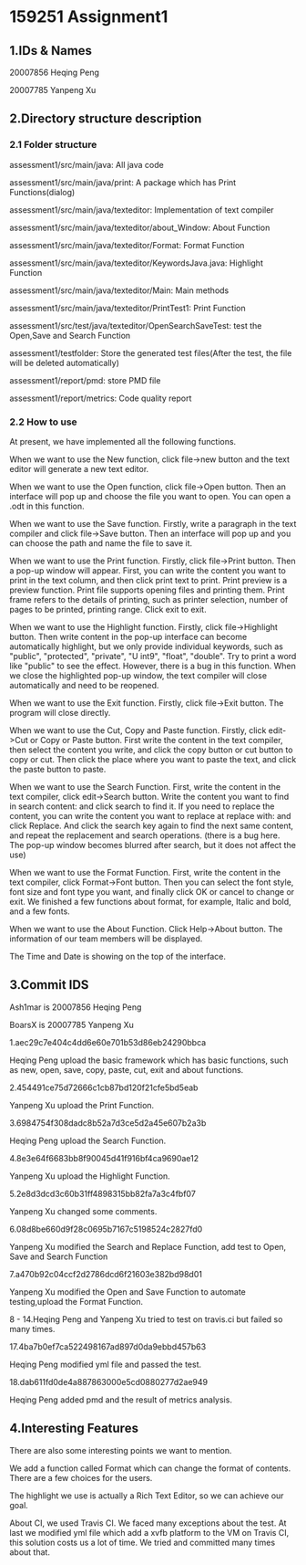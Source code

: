# 159251 Assignment1

## 1.IDs & Names

20007856  Heqing Peng

20007785  Yanpeng Xu



## 2.Directory structure description

### 2.1 Folder structure



assessment1/src/main/java:  All java code

assessment1/src/main/java/print: A package which has Print Functions(dialog)

assessment1/src/main/java/texteditor:  Implementation of text compiler

assessment1/src/main/java/texteditor/about_Window:  About Function

assessment1/src/main/java/texteditor/Format:  Format Function

assessment1/src/main/java/texteditor/KeywordsJava.java:  Highlight Function

assessment1/src/main/java/texteditor/Main:  Main methods

assessment1/src/main/java/texteditor/PrintTest1:  Print Function

assessment1/src/test/java/texteditor/OpenSearchSaveTest:  test the Open,Save and Search Function

assessment1/testfolder:  Store the generated test files(After the test, the file will be deleted automatically)

assessment1/report/pmd:  store PMD file

assessment1/report/metrics:  Code quality report



### 2.2 How to use



At present, we have implemented all the following functions.



When we want to use the New function, click file->new button and  the text editor will generate a new text editor.



When we want to use the Open function, click file->Open button. Then an interface will pop up and choose the file you want to open. You can open a .odt in this function.



When we want to use the Save function. Firstly, write a paragraph in the text compiler and click file->Save button. Then an interface will pop up and you can choose the path and name the file to save it.



When we want to use the Print function. Firstly, click file->Print button. Then a pop-up window will appear. First, you can write the content you want to print in the text column, and then click print text to print. Print preview is a preview function. Print file supports opening files and printing them. Print frame refers to the details of printing, such as printer selection, number of pages to be printed, printing range. Click exit to exit.



When we want to use the Highlight function. Firstly,  click file->Highlight button. Then write content in the pop-up interface can become automatically highlight, but we only provide individual keywords, such as "public", "protected", "private", "U int9", "float", "double". Try to print a word like "public" to see the effect. However, there is a bug in this function. When we close the highlighted pop-up window, the text compiler will close automatically and need to be reopened.



When we want to use the Exit function. Firstly,  click file->Exit button. The program will close directly.



When we want to use the Cut, Copy and Paste function. Firstly,  click edit->Cut or Copy or Paste button. First write the content in the text compiler, then select the content you write, and click the copy button or cut button to copy or cut. Then click the place where you want to paste the text, and click the paste button to paste.



When we want to use the Search Function. First, write the content in the text compiler, click edit->Search button. Write the content you want to find in search content: and click search to find it. If you need to replace the content, you can write the content you want to replace at replace with: and click Replace. And click the search key again to find the next same content, and repeat the replacement and search operations. (there is a bug here. The pop-up window becomes blurred after search, but it does not affect the use)



When we want to use the Format Function. First, write the content in the text compiler, click Format->Font button. Then you can select the font style, font size and font type you want, and finally click OK or cancel to change or exit. We finished a few functions about format, for example,  Italic and bold, and a few fonts.



When we want to use the About Function. Click Help->About button. The information of our team members will be displayed.



The Time and Date is showing on the top of the interface.



## 3.Commit IDS

Ash1mar is 20007856  Heqing Peng

BoarsX is 20007785  Yanpeng Xu

1.aec29c7e404c4dd6e60e701b53d86eb24290bbca

Heqing Peng upload the basic framework which has basic functions, such as new, open, save, copy, paste, cut, exit and about functions.

2.454491ce75d72666c1cb87bd120f21cfe5bd5eab

Yanpeng Xu upload the Print Function. 

3.6984754f308dadc8b52a7d3ce5d2a45e607b2a3b

Heqing Peng upload the Search Function.

4.8e3e64f6683bb8f90045d41f916bf4ca9690ae12

Yanpeng Xu upload the Highlight Function. 

5.2e8d3dcd3c60b31ff4898315bb82fa7a3c4fbf07

Yanpeng Xu changed some comments.

6.08d8be660d9f28c0695b7167c5198524c2827fd0

Yanpeng Xu modified the Search and Replace Function, add test to Open, Save and Search Function

7.a470b92c04ccf2d2786dcd6f21603e382bd98d01

Yanpeng Xu modified the Open and Save Function to automate testing,upload the Format Function.

8 - 14.Heqing Peng and Yanpeng Xu tried to test on  travis.ci but failed so many times.

17.4ba7b0ef7ca522498167ad897d0da9ebbd457b63

Heqing Peng modified yml file and passed the test.

18.dab611fd0de4a887863000e5cd0880277d2ae949

Heqing Peng added pmd and the result of metrics analysis.



## 4.Interesting Features

There are also some interesting  points we want to mention.

We add a function called Format which can change the format of contents. There are a few choices for the users.

The highlight we use is actually a Rich Text Editor, so we can achieve our goal.

About CI, we used Travis CI. We faced many exceptions about the test. At last we modified yml file which add a xvfb platform to the VM on Travis CI, this solution costs us a lot of time. We tried and committed many times about that.

